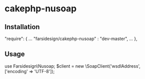 # cakephp-nusoap


Installation
------------
"require": {
    ...
    "farsidesign/cakephp-nusoap" : "dev-master",
    ...
},

Usage
-----
use Farsidesign\Nusoap;
$client = new \SoapClient('wsdlAddress', ['encoding' => 'UTF-8']);
